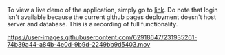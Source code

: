 
To view a live demo of the application, simply go to [link](https://fzcuber.github.io/face_detector/). Do note that login isn't available because the current github pages deployment doesn't host server and database.
This is a recording of full functionality.


https://user-images.githubusercontent.com/62918647/231935261-74b39a44-a84b-4e0d-9b9d-2249bb9d5403.mov

